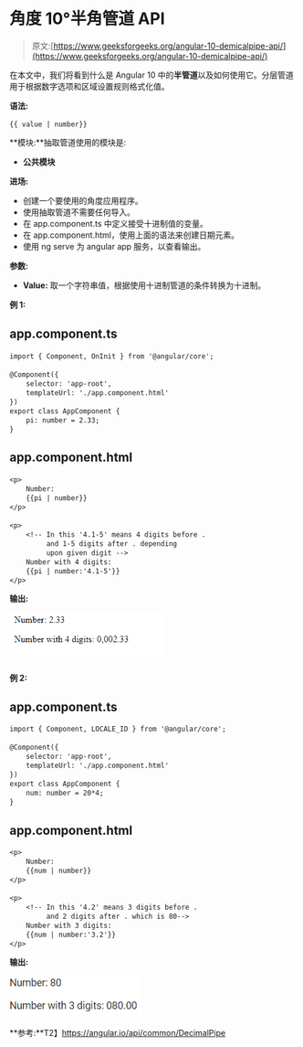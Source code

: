 # 角度 10°半角管道 API

> 原文:[https://www.geeksforgeeks.org/angular-10-demicalpipe-api/](https://www.geeksforgeeks.org/angular-10-demicalpipe-api/)

在本文中，我们将看到什么是 Angular 10 中的**半管道**以及如何使用它。分层管道用于根据数字选项和区域设置规则格式化值。

**语法:**

```
{{ value | number}}
```

**模块:**抽取管道使用的模块是:

*   **公共模块**

**进场:**

*   创建一个要使用的角度应用程序。
*   使用抽取管道不需要任何导入。
*   在 app.component.ts 中定义接受十进制值的变量。
*   在 app.component.html，使用上面的语法来创建日期元素。
*   使用 ng serve 为 angular app 服务，以查看输出。

**参数:**

*   **Value:** 取一个字符串值，根据使用十进制管道的条件转换为十进制。

**例 1:**

## app.component.ts

```
import { Component, OnInit } from '@angular/core';

@Component({
    selector: 'app-root',
    templateUrl: './app.component.html'
})
export class AppComponent {
    pi: number = 2.33;
}
```

## app.component.html

```
<p>
    Number:
    {{pi | number}}
</p>

<p>
    <!-- In this '4.1-5' means 4 digits before . 
         and 1-5 digits after . depending
         upon given digit -->
    Number with 4 digits:
    {{pi | number:'4.1-5'}}
</p>
```

**输出:**

![](img/7c76466191a4f5afcdf3127ebf3b2aa1.png)

**例 2:**

## app.component.ts

```
import { Component, LOCALE_ID } from '@angular/core';

@Component({
    selector: 'app-root',
    templateUrl: './app.component.html'
})
export class AppComponent {
    num: number = 20*4;
}
```

## app.component.html

```
<p>
    Number:
    {{num | number}}
</p>

<p>
    <!-- In this '4.2' means 3 digits before . 
         and 2 digits after . which is 80-->
    Number with 3 digits:
    {{num | number:'3.2'}}
</p>
```

**输出:**

![](img/8e3e4fde9010ad03fbca0f896da09ff6.png)

**参考:**T2】https://angular.io/api/common/DecimalPipe